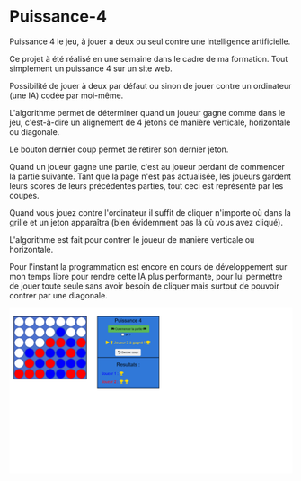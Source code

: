 # Puissance-4
Puissance 4 le jeu, à jouer a deux ou seul contre une intelligence artificielle.

Ce projet à été réalisé en une semaine dans le cadre de ma formation.
Tout simplement un puissance 4 sur un site web. 

Possibilité de jouer à deux par défaut ou sinon de jouer contre un ordinateur (une IA) codée par moi-même.

L'algorithme permet de déterminer quand un joueur gagne comme dans le jeu, c'est-à-dire un alignement de 4 jetons de manière verticale, horizontale ou diagonale. 

Le bouton dernier coup permet de retirer son dernier jeton. 

Quand un joueur gagne une partie, c'est au joueur perdant de commencer la partie suivante. Tant que la page n'est pas actualisée, les joueurs gardent leurs scores de leurs précédentes parties, tout ceci est représenté par les coupes.

Quand vous jouez contre l'ordinateur il suffit de cliquer n'importe où dans la grille et un jeton apparaîtra (bien évidemment pas là où vous avez cliqué). 

L'algorithme est fait pour contrer le joueur de manière verticale ou horizontale. 

Pour l'instant la programmation est encore en cours de développement sur mon temps libre pour rendre cette IA plus performante, pour lui permettre de jouer toute seule sans avoir besoin de cliquer mais surtout de pouvoir contrer par une diagonale. 

![Puissance 4](https://github.com/arttit/Puissance-4/blob/master/wins.png)
